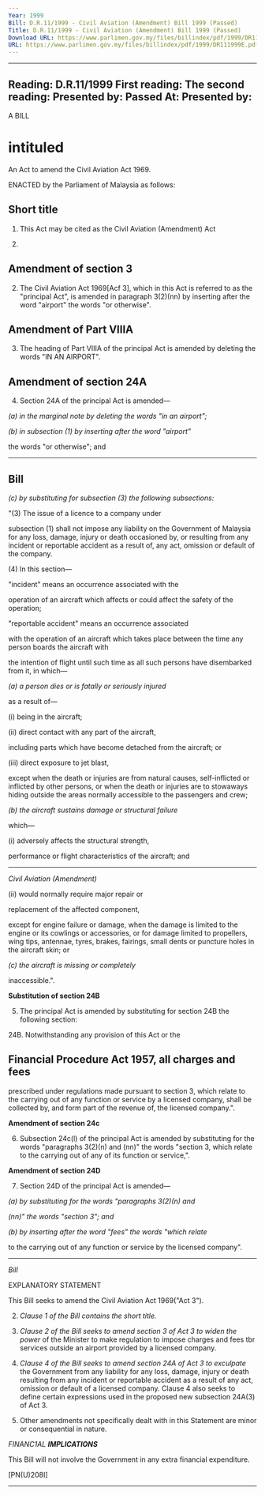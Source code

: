 ```yaml
---
Year: 1999
Bill: D.R.11/1999 - Civil Aviation (Amendment) Bill 1999 (Passed)
Title: D.R.11/1999 - Civil Aviation (Amendment) Bill 1999 (Passed)
Download URL: https://www.parlimen.gov.my/files/billindex/pdf/1999/DR111999E.pdf
URL: https://www.parlimen.gov.my/files/billindex/pdf/1999/DR111999E.pdf
---
```

---
Reading:
D.R.11/1999
First reading:
The second reading:
Presented by:
Passed At:
Presented by:
---

A BILL

# intituled

An Act to amend the Civil Aviation Act 1969.

ENACTED by the Parliament of Malaysia as follows:

## Short title

1. This Act may be cited as the Civil Aviation (Amendment) Act

1999.

## Amendment of section 3

2. The Civil Aviation Act 1969[Acf 3], which in this Act is referred
to as the "principal Act", is amended in paragraph 3(2)(nn) by
inserting after the word "airport" the words "or otherwise".

## Amendment of Part VIIIA

3. The heading of Part VIIIA of the principal Act is amended by
deleting the words "IN AN AIRPORT".

## Amendment of section 24A

4. Section 24A of the principal Act is amended—

_(a) in the marginal note by deleting the words "in an airport";_

_(b) in subsection (1) by inserting after the word "airport"_

the words "or otherwise"; and


-----

## Bill

_(c) by substituting for subsection (3) the following subsections:_

"(3) The issue of a licence to a company under

subsection (1) shall not impose any liability on the
Government of Malaysia for any loss, damage, injury
or death occasioned by, or resulting from any incident
or reportable accident as a result of, any act, omission
or default of the company.

(4) In this section—

"incident" means an occurrence associated with the

operation of an aircraft which affects or could affect
the safety of the operation;

"reportable accident" means an occurrence associated

with the operation of an aircraft which takes place
between the time any person boards the aircraft with

the intention of flight until such time as all such persons
have disembarked from it, in which—

_(a) a person dies or is fatally or seriously injured_

as a result of—

(i) being in the aircraft;

(ii) direct contact with any part of the aircraft,

including parts which have become
detached from the aircraft; or

(iii) direct exposure to jet blast,

except when the death or injuries are from natural
causes, self-inflicted or inflicted by other persons,
or when the death or injuries are to stowaways
hiding outside the areas normally accessible to
the passengers and crew;

_(b) the aircraft sustains damage or structural failure_

which—

(i) adversely affects the structural strength,

performance or flight characteristics of
the aircraft; and


-----

_Civil Aviation (Amendment)_

(ii) would normally require major repair or

replacement of the affected component,

except for engine failure or damage, when the
damage is limited to the engine or its cowlings
or accessories, or for damage limited to
propellers, wing tips, antennae, tyres, brakes,
fairings, small dents or puncture holes in the
aircraft skin; or

_(c) the aircraft is missing or completely_

inaccessible.".

**Substitution of section 24B**

5. The principal Act is amended by substituting for section 24B
the following section:

24B. Notwithstanding any provision of this Act or the
## Financial Procedure Act 1957, all charges and fees
prescribed under regulations made pursuant to section 3,
which relate to the carrying out of any function or service
by a licensed company, shall be collected by, and form
part of the revenue of, the licensed company.".

**Amendment of section 24c**

6. Subsection 24c(l) of the principal Act is amended by substituting
for the words "paragraphs 3(2)(n) and (nn)" the words "section
3, which relate to the carrying out of any of its function or service,".

**Amendment of section 24D**

7. Section 24D of the principal Act is amended—

_(a) by substituting for the words "paragraphs 3(2)(n) and_

_(nn)" the words "section 3"; and_

_(b) by inserting after the word "fees" the words "which relate_

to the carrying out of any function or service by the
licensed company".


-----

_Bill_

EXPLANATORY STATEMENT

This Bill seeks to amend the Civil Aviation Act 1969("Act 3").

2. _Clause 1 of the Bill contains the short title._

3. _Clause 2 of the Bill seeks to amend section 3 of Act 3 to widen the power_
of the Minister to make regulation to impose charges and fees tbr services
outside an airport provided by a licensed company.

4. _Clause 4 of the Bill seeks to amend section 24A of Act 3 to exculpate_
the Government from any liability for any loss, damage, injury or death resulting
from any incident or reportable accident as a result of any act, omission or
default of a licensed company. Clause 4 also seeks to define certain expressions
used in the proposed new subsection 24A(3) of Act 3.

5. Other amendments not specifically dealt with in this Statement are minor
or consequential in nature.

_FINANC1AL_ **_IMPLICATIONS_**

This Bill will not involve the Government in any extra financial expenditure.

[PN(U)208I]


-----


